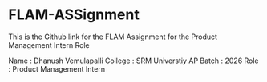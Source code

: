 # FLAM-ASSignment

This is the Github link for the FLAM Assignment for the Product Management Intern Role 

Name    : Dhanush Vemulapalli
College : SRM Universtiy AP
Batch   : 2026
Role    : Product Management Intern
